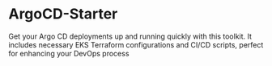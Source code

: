 # ArgoCD-Starter
Get your Argo CD deployments up and running quickly with this toolkit. It includes necessary EKS Terraform configurations and CI/CD scripts, perfect for enhancing your DevOps process
